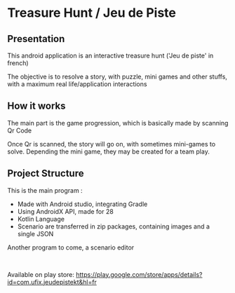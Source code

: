 <h1>Treasure Hunt / Jeu de Piste</h1>


<h2>Presentation</h2>

This android application is an interactive treasure hunt ('Jeu de piste' in french)

The objective is to resolve a story, with puzzle, mini games and other stuffs, with a maximum real life/application interactions

<h2>How it works</h2>

The main part is the game progression, which is basically made by scanning Qr Code

Once Qr is scanned, the story will go on, with sometimes mini-games to solve. Depending the mini game, they may be created for a team play.


<h2>Project Structure</h2>

This is the main program : 
 - Made with Android studio, integrating Gradle
 - Using AndroidX API, made for 28
 - Kotlin Language
 - Scenario are transferred in zip packages, containing images and a single JSON

Another program to come, a scenario editor

<br>

Available on play store:
https://play.google.com/store/apps/details?id=com.ufix.jeudepistekt&hl=fr
